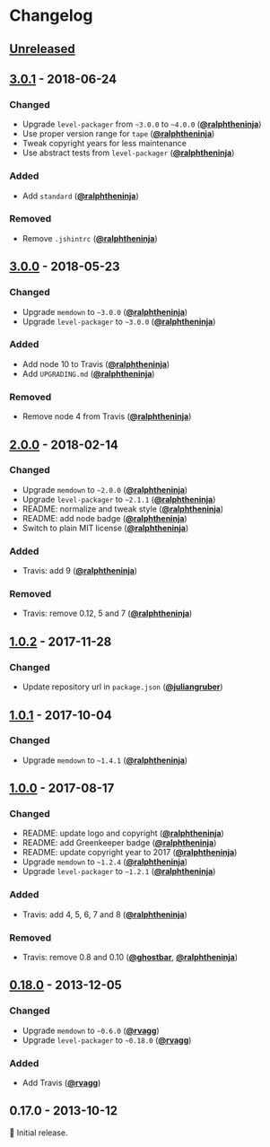 # Changelog

## [Unreleased]

## [3.0.1] - 2018-06-24

### Changed

- Upgrade `level-packager` from `~3.0.0` to `~4.0.0` ([**@ralphtheninja**](https://github.com/ralphtheninja))
- Use proper version range for `tape` ([**@ralphtheninja**](https://github.com/ralphtheninja))
- Tweak copyright years for less maintenance
- Use abstract tests from `level-packager` ([**@ralphtheninja**](https://github.com/ralphtheninja))

### Added

- Add `standard` ([**@ralphtheninja**](https://github.com/ralphtheninja))

### Removed

- Remove `.jshintrc` ([**@ralphtheninja**](https://github.com/ralphtheninja))

## [3.0.0] - 2018-05-23

### Changed

- Upgrade `memdown` to `~3.0.0` ([**@ralphtheninja**](https://github.com/ralphtheninja))
- Upgrade `level-packager` to `~3.0.0` ([**@ralphtheninja**](https://github.com/ralphtheninja))

### Added

- Add node 10 to Travis ([**@ralphtheninja**](https://github.com/ralphtheninja))
- Add `UPGRADING.md` ([**@ralphtheninja**](https://github.com/ralphtheninja))

### Removed

- Remove node 4 from Travis ([**@ralphtheninja**](https://github.com/ralphtheninja))

## [2.0.0] - 2018-02-14

### Changed

- Upgrade `memdown` to `~2.0.0` ([**@ralphtheninja**](https://github.com/ralphtheninja))
- Upgrade `level-packager` to `~2.1.1` ([**@ralphtheninja**](https://github.com/ralphtheninja))
- README: normalize and tweak style ([**@ralphtheninja**](https://github.com/ralphtheninja))
- README: add node badge ([**@ralphtheninja**](https://github.com/ralphtheninja))
- Switch to plain MIT license ([**@ralphtheninja**](https://github.com/ralphtheninja))

### Added

- Travis: add 9 ([**@ralphtheninja**](https://github.com/ralphtheninja))

### Removed

- Travis: remove 0.12, 5 and 7 ([**@ralphtheninja**](https://github.com/ralphtheninja))

## [1.0.2] - 2017-11-28

### Changed

- Update repository url in `package.json` ([**@juliangruber**](https://github.com/juliangruber))

## [1.0.1] - 2017-10-04

### Changed

- Upgrade `memdown` to `~1.4.1` ([**@ralphtheninja**](https://github.com/ralphtheninja))

## [1.0.0] - 2017-08-17

### Changed

- README: update logo and copyright ([**@ralphtheninja**](https://github.com/ralphtheninja))
- README: add Greenkeeper badge ([**@ralphtheninja**](https://github.com/ralphtheninja))
- README: update copyright year to 2017 ([**@ralphtheninja**](https://github.com/ralphtheninja))
- Upgrade `memdown` to `~1.2.4` ([**@ralphtheninja**](https://github.com/ralphtheninja))
- Upgrade `level-packager` to `~1.2.1` ([**@ralphtheninja**](https://github.com/ralphtheninja))

### Added

- Travis: add 4, 5, 6, 7 and 8 ([**@ralphtheninja**](https://github.com/ralphtheninja))

### Removed

- Travis: remove 0.8 and 0.10 ([**@ghostbar**](https://github.com/ghostbar), [**@ralphtheninja**](https://github.com/ralphtheninja))

## [0.18.0] - 2013-12-05

### Changed

- Upgrade `memdown` to `~0.6.0` ([**@rvagg**](https://github.com/rvagg))
- Upgrade `level-packager` to `~0.18.0` ([**@rvagg**](https://github.com/rvagg))

### Added

- Add Travis ([**@rvagg**](https://github.com/rvagg))

## 0.17.0 - 2013-10-12

:seedling: Initial release.

[Unreleased]: https://github.com/level/mem/compare/v3.0.1...HEAD

[3.0.1]: https://github.com/level/mem/compare/v3.0.0...v3.0.1

[3.0.0]: https://github.com/level/mem/compare/v2.0.0...v3.0.0

[2.0.0]: https://github.com/level/mem/compare/v1.0.2...v2.0.0

[1.0.2]: https://github.com/level/mem/compare/v1.0.1...v1.0.2

[1.0.1]: https://github.com/level/mem/compare/v1.0.0...v1.0.1

[1.0.0]: https://github.com/level/mem/compare/v0.18.0...v1.0.0

[0.18.0]: https://github.com/level/mem/compare/0.17.0...v0.18.0
